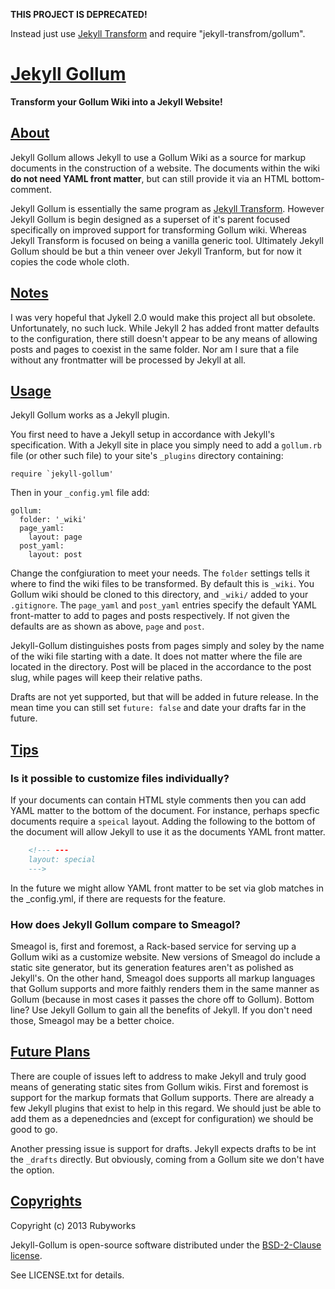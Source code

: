 **THIS PROJECT IS DEPRECATED!**

Instead just use [Jekyll Transform](http://rubyworks.github.com/jekyll-transform) and require "jekyll-transfrom/gollum".

# [Jekyll Gollum](http://rubyworks.github.com/jekyll-gollum)

**Transform your Gollum Wiki into a Jekyll Website!**

## [About](#about)

Jekyll Gollum allows Jekyll to use a Gollum Wiki as a source for markup
documents in the construction of a website. The documents within the
wiki **do not need YAML front matter**, but can still provide it via
an HTML bottom-comment.

Jekyll Gollum is essentially the same program as [Jekyll Transform](http://github.com/rubyworks/jekyll-transform).
However Jekyll Gollum is begin designed as a superset of it's parent
focused specifically on improved support for transforming Gollum wiki.
Whereas Jekyll Transform is focused on being a vanilla generic tool. 
Ultimately Jekyll Gollum should be but a thin veneer over Jekyll Tranform,
but for now it copies the code whole cloth.


## [Notes](#notes)

I was very hopeful that Jykell 2.0 would make this project all but obsolete.
Unfortunately, no such luck. While Jekyll 2 has added front matter defaults
to the configuration, there still doesn't appear to be any means
of allowing posts and pages to coexist in the same folder. Nor am I sure
that a file without any frontmatter will be processed by Jekyll at all.


## [Usage](#usage)

Jekyll Gollum works as a Jekyll plugin.

You first need to have a Jekyll setup in accordance with Jekyll's specification.
With a Jekyll site in place you simply need to add a `gollum.rb` file (or other
such file) to your site's `_plugins` directory containing:

    require `jekyll-gollum'

Then in your `_config.yml` file add:

    gollum:
      folder: '_wiki'
      page_yaml:
        layout: page
      post_yaml:
        layout: post

Change the confgiuration to meet your needs. The `folder` settings
tells it where to find the wiki files to be transformed. By default this
is `_wiki`. You Gollum wiki should be cloned to this directory, and
`_wiki/` added to your `.gitignore`. The `page_yaml` and `post_yaml`
entries specify the default YAML front-matter to add to pages and
posts respectively. If not given the defaults are as shown as above,
`page` and `post`.

Jekyll-Gollum distinguishes posts from pages simply and soley by the
name of the wiki file starting with a date. It does not matter where the
file are located in the directory. Post will be placed in the accordance
to the post slug, while pages will keep their relative paths.

Drafts are not yet supported, but that will be added in future release.
In the mean time you can still set `future: false` and date your drafts
far in the future.


## [Tips](#tips)

### Is it possible to customize files individually?

If your documents can contain HTML style comments then you can add YAML
matter to the bottom of the document. For instance, perhaps specfic
documents require a `speical` layout. Adding the following to the bottom
of the document will allow Jekyll to use it as the documents YAML front
matter.

```html
    <!--- ---
    layout: special
    --->
```

In the future we might allow YAML front matter to be set via glob matches
in the _config.yml, if there are requests for the feature.

### How does Jekyll Gollum compare to Smeagol?

Smeagol is, first and foremost, a Rack-based service for serving up a Gollum
wiki as a customize website. New versions of Smeagol do include a static
site generator, but its generation features aren't as polished as
Jekyll's. On the other hand, Smeagol does supports all markup languages
that Gollum supports and more faithly renders them in the same manner as
Gollum (because in most cases it passes the chore off to Gollum).
Bottom line? Use Jekyll Gollum to gain all the benefits of Jekyll. If you
don't need those, Smeagol may be a better choice.

## [Future Plans](#future)

There are couple of issues left to address to make Jekyll and truly good
means of generating static sites from Gollum wikis. First and foremost is
support for the markup formats that Gollum supports. There are already a 
few Jekyll plugins that exist to help in this regard. We should just be 
able to add them as a depenedncies and (except for configuration) we should
be good to go.

Another pressing issue is support for drafts. Jekyll expects drafts to be 
int the `_drafts` directly. But obviously, coming from a Gollum site we 
don't have the option.


## [Copyrights](#copyrights)

Copyright (c) 2013 Rubyworks

Jekyll-Gollum is open-source software distributed under the [BSD-2-Clause license](LICENSE.txt).

See LICENSE.txt for details.

